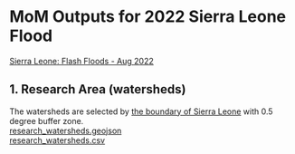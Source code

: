 # MoM Outputs for 2022 Sierra Leone Flood
[Sierra Leone: Flash Floods - Aug 2022](https://reliefweb.int/disaster/ff-2022-000309-sle)  
## 1. Research Area (watersheds) 
The watersheds are selected by [the boundary of Sierra Leone](Sierra_Leone_boundary.geojson) with 0.5 degree buffer zone.  
[research_watersheds.geojson](research_watersheds.geojson)  
[research_watersheds.csv](research_watersheds.csv)
